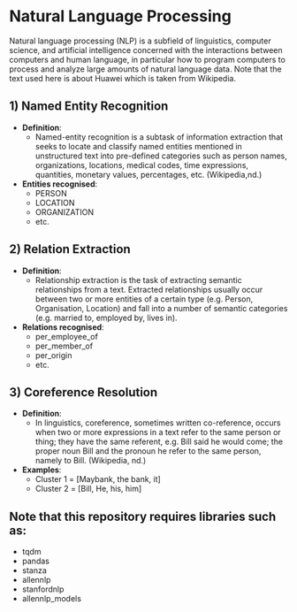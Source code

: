 # Natural Language Processing
Natural language processing (NLP) is a subfield of linguistics, computer science, and artificial intelligence concerned with the interactions between computers and human language, in particular how to program computers to process and analyze large amounts of natural language data. Note that the text used here is about Huawei which is taken from Wikipedia.

## 1) Named Entity Recognition
- <b>Definition</b>: 
  - Named-entity recognition is a subtask of information extraction that seeks to locate and classify named entities mentioned in unstructured text into pre-defined categories such as person names, organizations, locations, medical codes, time expressions, quantities, monetary values, percentages, etc. (Wikipedia,nd.)
- <b>Entities recognised</b>:
  - PERSON
  - LOCATION
  - ORGANIZATION
  - etc.
  
 ## 2) Relation Extraction
 - <b>Definition</b>:
   - Relationship extraction is the task of extracting semantic relationships from a text. Extracted relationships usually occur between two or more entities of a certain type (e.g. Person, Organisation, Location) and fall into a number of semantic categories (e.g. married to, employed by, lives in).
- <b>Relations recognised</b>:
  - per_employee_of
  - per_member_of
  - per_origin
  - etc.
  
 ## 3) Coreference Resolution 
 - <b>Definition</b>:
   - In linguistics, coreference, sometimes written co-reference, occurs when two or more expressions in a text refer to the same person or thing; they have the same referent, e.g. Bill said he would come; the proper noun Bill and the pronoun he refer to the same person, namely to Bill. (Wikipedia, nd.)
 - <b>Examples</b>:
   - Cluster 1 = [Maybank, the bank, it] 
   - Cluster 2 = [Bill, He, his, him]

## Note that this repository requires libraries such as:
- tqdm
- pandas
- stanza
- allennlp
- stanfordnlp
- allennlp_models
